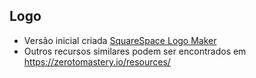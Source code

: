 ## Logo

- Versão inicial criada [SquareSpace Logo Maker](https://www.squarespace.com/logo)
- Outros recursos similares podem ser encontrados em https://zerotomastery.io/resources/
